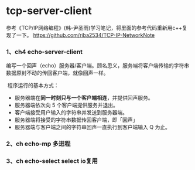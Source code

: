 # tcp-server-client
参考《TCP/IP网络编程》(韩-尹圣雨)学习笔记，将里面的参考代码重新用c++复现了一下。
https://github.com/riba2534/TCP-IP-NetworkNote

### 1、ch4 echo-server-client

​	编写一个回声（echo）服务器/客户端。顾名思义，服务端将客户端传输的字符串数据原封不动的传回客户端，就像回声一样。

​	程序运行的基本方式：

- 服务器端在**同一时刻只与一个客户端相连**，并提供回声服务。
- 服务器端依次向 5 个客户端提供服务并退出。
- 客户端接受用户输入的字符串并发送到服务器端。
- 服务器端将接受的字符串数据传回客户端，即「回声」
- 服务器端与客户端之间的字符串回声一直执行到客户端输入 Q 为止。

### 2、ch echo-mp 多进程

### 3、ch echo-select select io复用

  

